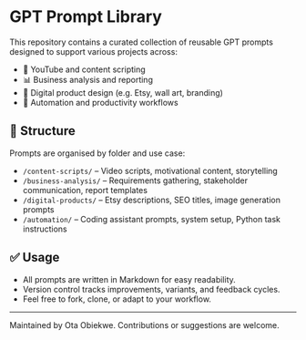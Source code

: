 # GPT Prompt Library

This repository contains a curated collection of reusable GPT prompts designed to support various projects across:

- 🎥 YouTube and content scripting
- 📊 Business analysis and reporting
- 🎨 Digital product design (e.g. Etsy, wall art, branding)
- 🤖 Automation and productivity workflows

## 🔖 Structure

Prompts are organised by folder and use case:
- `/content-scripts/` – Video scripts, motivational content, storytelling
- `/business-analysis/` – Requirements gathering, stakeholder communication, report templates
- `/digital-products/` – Etsy descriptions, SEO titles, image generation prompts
- `/automation/` – Coding assistant prompts, system setup, Python task instructions

## ✅ Usage
- All prompts are written in Markdown for easy readability.
- Version control tracks improvements, variants, and feedback cycles.
- Feel free to fork, clone, or adapt to your workflow.

---

Maintained by Ota Obiekwe. Contributions or suggestions are welcome.
